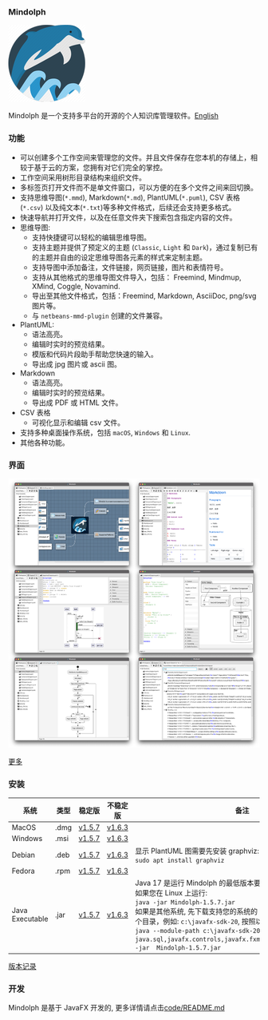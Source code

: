 ### Mindolph

![](../DemoWorkspace/app_30.png)

Mindolph 是一个支持多平台的开源的个人知识库管理软件。[English](../README.md)


### 功能
* 可以创建多个工作空间来管理您的文件。并且文件保存在您本机的存储上，相较于基于云的方案，您拥有对它们完全的掌控。
* 工作空间采用树形目录结构来组织文件。
* 多标签页打开文件而不是单文件窗口，可以方便的在多个文件之间来回切换。
* 支持思维导图(`*.mmd`), Markdown(`*.md`), PlantUML(`*.puml`), CSV 表格(`*.csv`) 以及纯文本(`*.txt`)等多种文件格式，后续还会支持更多格式。
* 快速导航并打开文件，以及在任意文件夹下搜索包含指定内容的文件。  
* 思维导图:
	* 支持快捷键可以轻松的编辑思维导图。
	* 支持主题并提供了预定义的主题 (`Classic`, `Light` 和 `Dark`)，通过复制已有的主题并自由的设定思维导图各元素的样式来定制主题。
	* 支持导图中添加备注，文件链接，网页链接，图片和表情符号。
	* 支持从其他格式的思维导图文件导入，包括： Freemind, Mindmup, XMind, Coggle, Novamind.
	* 导出至其他文件格式，包括：Freemind, Markdown, AsciiDoc, png/svg 图片等。
	* 与 `netbeans-mmd-plugin` 创建的文件兼容。
* PlantUML:
	* 语法高亮。
	* 编辑时实时的预览结果。
	* 模版和代码片段助手帮助您快速的输入。
	* 导出成 jpg 图片或 ascii 图。
* Markdown
	* 语法高亮。
	* 编辑时实时的预览结果。
	* 导出成 PDF 或 HTML 文件。
* CSV 表格
	* 可视化显示和编辑 csv 文件。
* 支持多种桌面操作系统，包括 `macOS`, `Windows` 和 `Linux`.
* 其他各种功能。


### 界面
![](main.png)

[更多](screenshots.md)


### 安装

|系统|类型|稳定版|不稳定版|备注|
|----|----|----|----|----|
|MacOS|.dmg|[v1.5.7](https://github.com/mindolph/Mindolph/releases/download/v1.5.7/Mindolph-1.5.7.dmg)|[v1.6.3](https://github.com/mindolph/Mindolph/releases/download/v1.6.3/Mindolph-1.6.3.dmg)| |
|Windows|.msi|[v1.5.7](https://github.com/mindolph/Mindolph/releases/download/v1.5.7/Mindolph-1.5.7.dmg)|[v1.6.3](https://github.com/mindolph/Mindolph/releases/download/v1.6.3/Mindolph-1.6.3.msi)| |
|Debian|.deb|[v1.5.7](https://github.com/mindolph/Mindolph/releases/download/v1.5.7/Mindolph-1.5.7.deb)|[v1.6.3](https://github.com/mindolph/Mindolph/releases/download/v1.6.3/Mindolph-1.6.3.deb)|	显示 PlantUML 图需要先安装 graphviz:  </br>  `sudo apt install graphviz`|
|Fedora|.rpm|[v1.5.7](https://github.com/mindolph/Mindolph/releases/download/v1.5.7/Mindolph-1.5.7.rpm)|[v1.6.3](https://github.com/mindolph/Mindolph/releases/download/v1.6.3/Mindolph-1.6.3.rpm)| |
|Java Executable|.jar|[v1.5.7](https://github.com/mindolph/Mindolph/releases/download/v1.5.7/Mindolph-1.5.7.jar)|[v1.6.3](https://github.com/mindolph/Mindolph/releases/download/v1.6.3/Mindolph-1.6.3.jar)| Java 17 是运行 Mindolph 的最低版本要求.   	</br> 如果您在 Linux 上运行:   </br> `java -jar Mindolph-1.5.7.jar`  </br> 如果是其他系统, 先下载支持您的系统的 JavaFX SDK 并解压缩到某个目录，例如: `c:\javafx-sdk-20`, 按照以下方式运行:     </br>`java --module-path c:\javafx-sdk-20\lib --add-modules java.sql,javafx.controls,javafx.fxml,javafx.swing,javafx.web -jar  Mindolph-1.5.7.jar` |



[版本记录](change_logs.md)


### 开发
Mindolph 是基于 JavaFX 开发的,
更多详情请点击[code/README.md](../code/README.md)
